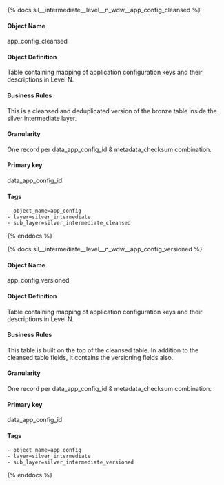 {% docs sil__intermediate__level__n_wdw__app_config_cleansed %}

#### Object Name
app_config_cleansed

#### Object Definition
Table containing mapping of application configuration keys and their descriptions in Level N.

#### Business Rules
This is a cleansed and deduplicated version of the bronze table inside the silver intermediate layer.

#### Granularity
One record per data_app_config_id & metadata_checksum combination.

#### Primary key
data_app_config_id

#### Tags
    - object_name=app_config
    - layer=silver_intermediate
    - sub_layer=silver_intermediate_cleansed

{% enddocs %}

{% docs sil__intermediate__level__n_wdw__app_config_versioned %}

#### Object Name
app_config_versioned

#### Object Definition
Table containing mapping of application configuration keys and their descriptions in Level N.

#### Business Rules
This table is built on the top of the cleansed table. In addition to the cleansed table fields, it contains the versioning fields also.

#### Granularity
One record per data_app_config_id & metadata_checksum combination.

#### Primary key
data_app_config_id

#### Tags
    - object_name=app_config
    - layer=silver_intermediate
    - sub_layer=silver_intermediate_versioned

{% enddocs %}